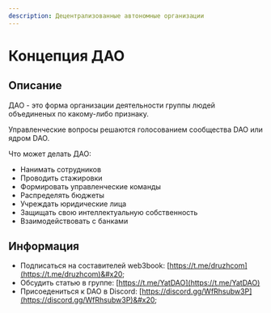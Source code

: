 ```yaml
---
description: Децентрализованные автономные организации
---
```


# Концепция ДАО

## Описание

ДАО - это форма организации деятельности группы людей объединеных по какому-либо признаку.

Управленческие вопросы решаются голосованием сообщества DAO или ядром DAO.&#x20;

Что может делать ДАО:

* Нанимать сотрудников
* Проводить стажировки
* Формировать управленческие команды
* Распределять бюджеты
* Учреждать юридические лица
* Защищать свою интеллектуальную собственность
* Взаимодействовать с банками

## Информация

* Подписаться на составителей web3book: [https://t.me/druzhcom](https://t.me/druzhcom)&#x20;
* Обсудить статью в группе: [https://t.me/YatDAO](https://t.me/YatDAO)
* Присоедениться к DAO в Discord: [https://discord.gg/WfRhsubw3P](https://discord.gg/WfRhsubw3P)&#x20;
